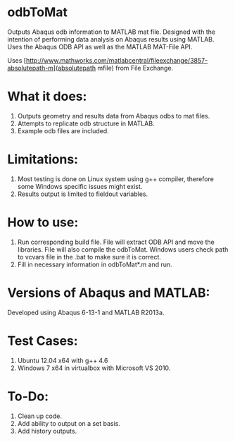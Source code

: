 odbToMat
========

Outputs Abaqus odb information to MATLAB mat file. Designed with the intention of performing data analysis on Abaqus results using MATLAB. Uses the Abaqus ODB API as well as the MATLAB MAT-File API.

Uses [http://www.mathworks.com/matlabcentral/fileexchange/3857-absolutepath-m](absolutepath mfile) from File Exchange.

What it does:
========

1. Outputs geometry and results data from Abaqus odbs to mat files.
2. Attempts to replicate odb structure in MATLAB.
3. Example odb files are included.

Limitations:
=======
1. Most testing is done on Linux system using g++ compiler, therefore some Windows specific issues might exist.
2. Results output is limited to fieldout variables.

How to use:
=======
1. Run corresponding build file. File will extract ODB API and move the libraries. File will also compile the odbToMat. Windows users check path to vcvars file in the .bat to make sure it is correct.
2. Fill in necessary information in odbToMat*.m and run.

Versions of Abaqus and MATLAB:
====================
Developed using Abaqus 6-13-1 and MATLAB R2013a.

Test Cases:
===========
1. Ubuntu 12.04 x64 with g++ 4.6
2. Windows 7 x64 in virtualbox with Microsoft VS 2010.

To-Do:
====
1. Clean up code.
2. Add ability to output on a set basis.
3. Add history outputs.

